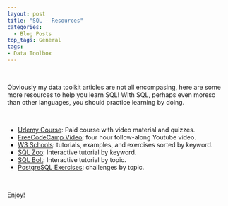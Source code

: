 ```yaml
---
layout: post
title: "SQL - Resources"
categories:
  - Blog Posts
top_tags: General
tags:
- Data Toolbox
---
```


<br> 

Obviously my data toolkit articles are not all encompasing, here are some more resources to help you learn SQL! WIth SQL, perhaps even moreso than other languages, you should practice learning by doing. 

<br> 

- <a href = 'https://www.udemy.com/sql-mysql-for-data-analytics-and-business-intelligence/learn/lecture/8441452?start=0#overview'>Udemy Course</a>: Paid course with video material and quizzes.
- <a href = 'https://www.youtube.com/watch?v=HXV3zeQKqGY'>FreeCodeCamp Video</a>: four hour follow-along Youtube video.  
- <a href = 'https://www.w3schools.com/sql/default.asp'>W3 Schools</a>: tutorials, examples, and exercises sorted by keyword. 
- <a href = 'https://sqlzoo.net/'>SQL Zoo</a>: Interactive tutorial by keyword.
- <a href = 'https://sqlbolt.com/'>SQL Bolt</a>: Interactive tutorial by topic.
- <a href = 'https://pgexercises.com/'>PostgreSQL Exercises</a>: challenges by topic.

<br> 

Enjoy!

<br> 
<br> 
